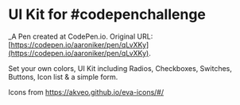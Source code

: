 # UI Kit for #codepenchallenge
 _A Pen created at CodePen.io. Original URL: [https://codepen.io/aaroniker/pen/qLvXKy](https://codepen.io/aaroniker/pen/qLvXKy).

 Set your own colors, UI Kit including Radios, Checkboxes, Switches, Buttons, Icon list & a simple form.

Icons from https://akveo.github.io/eva-icons/#/